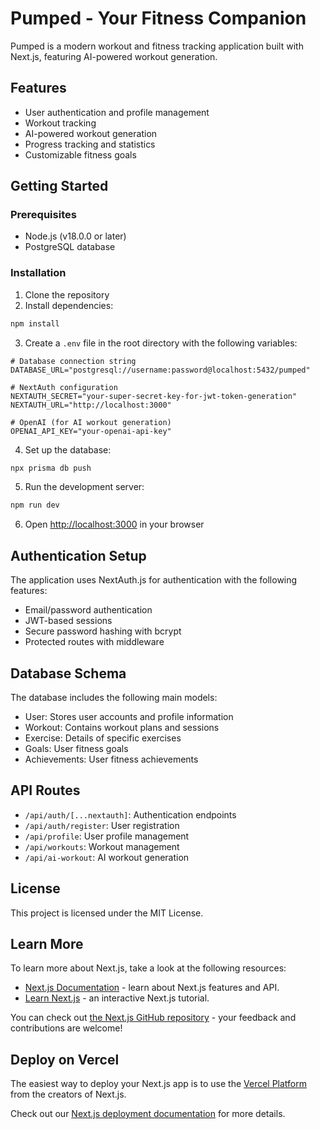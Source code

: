 # Pumped - Your Fitness Companion

Pumped is a modern workout and fitness tracking application built with Next.js, featuring AI-powered workout generation.

## Features

- User authentication and profile management
- Workout tracking
- AI-powered workout generation
- Progress tracking and statistics
- Customizable fitness goals

## Getting Started

### Prerequisites

- Node.js (v18.0.0 or later)
- PostgreSQL database

### Installation

1. Clone the repository
2. Install dependencies:

```bash
npm install
```

3. Create a `.env` file in the root directory with the following variables:

```env
# Database connection string
DATABASE_URL="postgresql://username:password@localhost:5432/pumped"

# NextAuth configuration
NEXTAUTH_SECRET="your-super-secret-key-for-jwt-token-generation"
NEXTAUTH_URL="http://localhost:3000"

# OpenAI (for AI workout generation)
OPENAI_API_KEY="your-openai-api-key"
```

4. Set up the database:

```bash
npx prisma db push
```

5. Run the development server:

```bash
npm run dev
```

6. Open [http://localhost:3000](http://localhost:3000) in your browser

## Authentication Setup

The application uses NextAuth.js for authentication with the following features:

- Email/password authentication
- JWT-based sessions
- Secure password hashing with bcrypt
- Protected routes with middleware

## Database Schema

The database includes the following main models:

- User: Stores user accounts and profile information
- Workout: Contains workout plans and sessions
- Exercise: Details of specific exercises
- Goals: User fitness goals
- Achievements: User fitness achievements

## API Routes

- `/api/auth/[...nextauth]`: Authentication endpoints
- `/api/auth/register`: User registration 
- `/api/profile`: User profile management
- `/api/workouts`: Workout management
- `/api/ai-workout`: AI workout generation

## License

This project is licensed under the MIT License.

## Learn More

To learn more about Next.js, take a look at the following resources:

- [Next.js Documentation](https://nextjs.org/docs) - learn about Next.js features and API.
- [Learn Next.js](https://nextjs.org/learn) - an interactive Next.js tutorial.

You can check out [the Next.js GitHub repository](https://github.com/vercel/next.js) - your feedback and contributions are welcome!

## Deploy on Vercel

The easiest way to deploy your Next.js app is to use the [Vercel Platform](https://vercel.com/new?utm_medium=default-template&filter=next.js&utm_source=create-next-app&utm_campaign=create-next-app-readme) from the creators of Next.js.

Check out our [Next.js deployment documentation](https://nextjs.org/docs/app/building-your-application/deploying) for more details.
